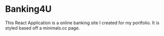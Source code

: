 <h1>Banking4U</h1>
This React Application is a online banking site I created for my portfolio.
It is styled based off a minimals.cc page.